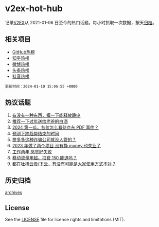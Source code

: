 # v2ex-hot-hub

 记录[V2EX](https://www.v2ex.com/)从 2021-01-06 日至今的热门话题。每小时抓取一次数据，按天[归档](archives)。
 
 ## 相关项目

- [GitHub热榜](https://github.com/lonnyzhang423/github-hot-hub)
- [知乎热榜](https://github.com/lonnyzhang423/zhihu-hot-hub)
- [微博热榜](https://github.com/lonnyzhang423/weibo-hot-hub)
- [头条热榜](https://github.com/lonnyzhang423/toutiao-hot-hub)
- [抖音热榜](https://github.com/lonnyzhang423/douyin-hot-hub)


 `更新时间：2024-01-10 15:06:55 +0800`

## 热议话题

1. [有没有一种东西，摸一下能释放静电](https://www.v2ex.com/t/1007238)
1. [推荐一下过年送给老爸的白酒](https://www.v2ex.com/t/1007379)
1. [2024 第一瓜，各位怎么看待京东 PDF 事件？](https://www.v2ex.com/t/1007303)
1. [预测下跌趋势结束的时间](https://www.v2ex.com/t/1007350)
1. [拼多多这种诈骗公司就没人管的？](https://www.v2ex.com/t/1007395)
1. [2023 年做了两个项目 没有挣 money 也失业了](https://www.v2ex.com/t/1007354)
1. [工作两年 感觉好失败](https://www.v2ex.com/t/1007335)
1. [移动流量用超，扣费 150 能退吗？](https://www.v2ex.com/t/1007372)
1. [都在吐槽云贵/下云，有没有可能是大家使用方式不对？](https://www.v2ex.com/t/1007199)

## 历史归档

[archives](archives)

## License

See the [LICENSE](LICENSE) file for license rights and limitations (MIT).
